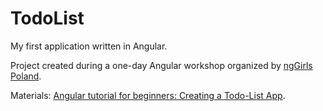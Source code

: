 # TodoList

My first application written in Angular.

Project created during a one-day Angular workshop organized by [ngGirls Poland](http://ng-girls.org).

Materials: [Angular tutorial for beginners: Creating a Todo-List App](https://www.gitbook.com/book/ng-girls/todo-list-tutorial/details).
